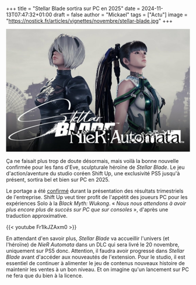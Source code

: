 +++
title = "Stellar Blade sortira sur PC en 2025"
date = 2024-11-13T07:47:32+01:00
draft = false
author = "Mickael"
tags = ["Actu"]
image = "https://nostick.fr/articles/vignettes/novembre/stellar-blade.jpg"
+++

![Stellar Blade](stellar-blade.jpg "")

Ça ne faisait plus trop de doute désormais, mais voilà la bonne nouvelle confirmée pour les fans d'Eve, sculpturale héroïne de *Stellar Blade*. Le jeu d'action/aventure du studio coréen Shift  Up, une exclusivité PS5 jusqu'à présent, sortira bel et bien sur PC en 2025.

Le portage a été [confirmé](https://www.inven.co.kr/webzine/news/?news=300823) durant la présentation des résultats trimestriels de l'entreprise. Shift Up veut tirer profit de l'appétit des joueurs PC pour les expériences Solo à la *Black Myth: Wukong*. « *Nous nous attendons à avoir plus encore plus de succès sur PC que sur consoles* », d'après une traduction approximative.

{{< youtube Fr1lkJZAxm0 >}} 

En attendant d'en savoir plus, *Stellar Blade* va accueillir l'univers (et l'héroïne) de *NieR Automata* dans un DLC qui sera livré le 20 novembre, uniquement sur PS5 donc. Attention, il faudra avoir progressé dans *Stellar Blade* avant d'accéder aux nouveautés de l'extension. Pour le studio, il est essentiel de continuer à alimenter le jeu de contenus nouveaux histoire de maintenir les ventes à un bon niveau. Et on imagine qu'un lancement sur PC ne fera que du bien à la licence.